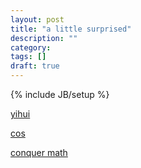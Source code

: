 ```yaml
---
layout: post
title: "a little surprised"
description: ""
category: 
tags: []
draft: true
---
```

{% include JB/setup %}

[yihui](http://www.jstatsoft.org/v27)

[cos](http://cos.name/2013/02/rise-of-the-machine/)

[conquer math](http://www.niemanlab.org/2013/11/matt-waite-how-i-faced-my-fears-and-learned-to-be-good-at-math/)
